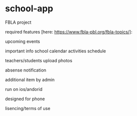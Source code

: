 # school-app
FBLA project


required features [here: https://www.fbla-pbl.org/fbla-topics/]:

upcoming events

important info
  school calendar
  activities schedule



teachers/students upload photos

absense notification

additional item by admin

run on ios/andorid

designed for phone

lisencing/terms of use

